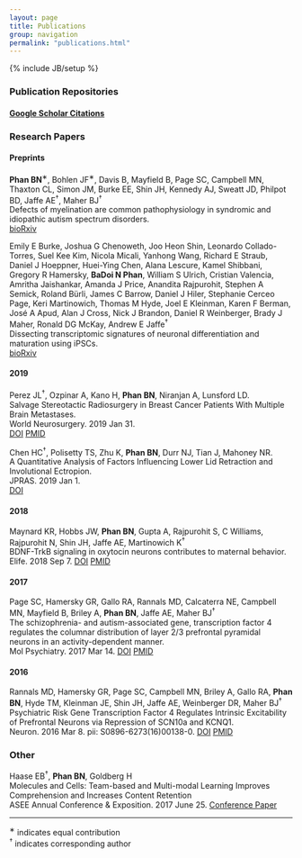 ```yaml
---
layout: page
title: Publications
group: navigation
permalink: "publications.html"
---
```

{% include JB/setup %}

<script type='text/javascript' src='https://d1bxh8uas1mnw7.cloudfront.net/assets/embed.js'></script>

### Publication Repositories

#### [Google Scholar Citations](https://scholar.google.com/citations?user=Ezt_im0AAAAJ&hl=en) 

### Research Papers

#### Preprints

<b>Phan BN</b><sup>&lowast;</sup>, Bohlen JF<sup>&lowast;</sup>, Davis B, Mayfield B, Page SC, Campbell MN, Thaxton CL, Simon JM, Burke EE, Shin JH, Kennedy AJ, Sweatt JD, Philpot BD, Jaffe AE<sup>&dagger;</sup>, Maher BJ<sup>&dagger;</sup><br>
Defects of myelination are common pathophysiology in syndromic and idiopathic autism spectrum disorders.<br>
[bioRxiv](http://biorxiv.org/content/early/2017/04/18/128124)

Emily E Burke, Joshua G Chenoweth, Joo Heon Shin, Leonardo Collado-Torres, Suel Kee Kim, Nicola Micali, Yanhong Wang, Richard E Straub, Daniel J Hoeppner, Huei-Ying Chen, Alana Lescure, Kamel Shibbani, Gregory R Hamersky, <b>BaDoi N Phan</b>, William S Ulrich, Cristian Valencia, Amritha Jaishankar, Amanda J Price, Anandita Rajpurohit, Stephen A Semick, Roland Bürli, James C Barrow, Daniel J Hiler, Stephanie Cerceo Page, Keri Martinowich, Thomas M Hyde, Joel E Kleinman, Karen F Berman, José A Apud, Alan J Cross, Nick J Brandon, Daniel R Weinberger, Brady J Maher, Ronald DG McKay, Andrew E Jaffe<sup>&dagger;</sup><br>
Dissecting transcriptomic signatures of neuronal differentiation and maturation using iPSCs.<br>
[bioRxiv](https://www.biorxiv.org/content/early/2018/07/31/380758)

#### 2019
Perez JL<sup>&dagger;</sup>, Ozpinar A, Kano H, <b>Phan BN</b>, Niranjan A, Lunsford LD. <br>
Salvage Stereotactic Radiosurgery in Breast Cancer Patients With Multiple Brain Metastases. <br>
World Neurosurgery. 2019 Jan 31. <br>
[DOI](https://doi.org/10.1016/j.wneu.2019.01.108)
[PMID](https://www.ncbi.nlm.nih.gov/pubmed/30710716)

Chen HC<sup>&dagger;</sup>, Polisetty TS, Zhu K, <b>Phan BN</b>, Durr NJ, Tian J, Mahoney NR. <br>
A Quantitative Analysis of Factors Influencing Lower Lid Retraction and Involutional Ectropion. <br>
JPRAS. 2019 Jan 1. <br>
[DOI](https://doi.org/10.1016/j.bjps.2018.10.020)

#### 2018
Maynard KR, Hobbs JW, <b>Phan BN</b>, Gupta A, Rajpurohit S, C Williams,  Rajpurohit N, Shin JH,  Jaffe AE, Martinowich K<sup>&dagger;</sup><br>
BDNF-TrkB signaling in oxytocin neurons contributes to maternal behavior.<br>
Elife. 2018 Sep 7.
[DOI](https://dx.doi.org/10.7554/eLife.33676)
[PMID](https://www.ncbi.nlm.nih.gov/pubmed/30192229)

#### 2017
Page SC, Hamersky GR, Gallo RA, Rannals MD, Calcaterra NE, Campbell MN, Mayfield B, Briley A, <b>Phan BN</b>, Jaffe AE, Maher BJ<sup>&dagger;</sup><br>
The schizophrenia- and autism-associated gene, transcription factor 4 regulates the columnar distribution of layer 2/3 prefrontal pyramidal neurons in an activity-dependent manner.<br>
Mol Psychiatry. 2017 Mar 14.
[DOI](https://dx.doi.org/10.1038/mp.2017.37)
[PMID](https://www.ncbi.nlm.nih.gov/pubmed/28289282)

#### 2016
Rannals MD, Hamersky GR, Page SC, Campbell MN, Briley A, Gallo RA, <b>Phan BN</b>, Hyde TM, Kleinman JE, Shin JH, Jaffe AE, Weinberger DR, Maher BJ<sup>&dagger;</sup><br>
Psychiatric Risk Gene Transcription Factor 4 Regulates Intrinsic Excitability of Prefrontal Neurons via Repression of SCN10a and KCNQ1.<br>
Neuron. 2016 Mar 8. pii: S0896-6273(16)00138-0.
[DOI](https://dx.doi.org/10.1016/j.neuron.2016.02.021)
[PMID](https://www.ncbi.nlm.nih.gov/pubmed/26971948)

### Other
Haase EB<sup>&dagger;</sup>, <b>Phan BN</b>, Goldberg H<br>
Molecules and Cells: Team-based and Multi-modal Learning Improves Comprehension and Increases Content Retention<br>
ASEE Annual Conference & Exposition. 2017 June 25.
[Conference Paper](https://www.asee.org/public/conferences/78/papers/19703/view)

---------------------
<sup>&lowast;</sup> indicates equal contribution <br>
<sup>&dagger;</sup> indicates corresponding author
